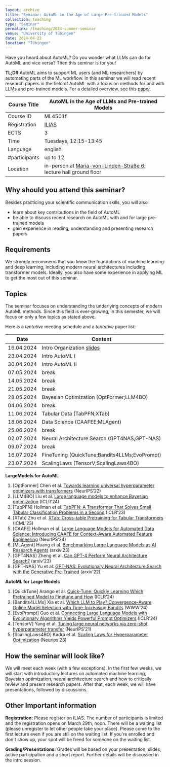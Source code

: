 ```yaml
---
layout: archive
title: "Seminar: AutoML in the Age of Large Pre-trained Models"
collection: teaching
type: "Seminar"
permalink: /teaching/2024-summer-seminar
venue: "University of Tübingen"
date: 2024-04-22
location: "Tübingen"
---
```


Have you heard about AutoML? Do you wonder what LLMs can do for AutoML and vice versa? Then this seminar is for you!

**TL;DR** AutoML aims to support ML users (and ML researchers) by 
automating parts of the ML workflow. In this seminar we will read recent
research papers in the field of AutoML with a focus on methods for and with LLMs 
and pre-trained models. For a detailed overview, see this [paper](https://arxiv.org/abs/2306.08107).


| Course Title | AutoML in the Age of LLMs and Pre-trained Models                                                                                                                                                                                    |
|--------------|-------------------------------------------------------------------------------------------------------------------------------------------------------------------------------------------------------------------------------------|
| Course ID    | ML4501f                                                                                                                                                                                                                             |
| Registration | [ILIAS](https://ovidius.uni-tuebingen.de/ilias3/goto.php?target=crs_4566638&client_id=pr02)                                                                                                                                         |
| ECTS         | 3                                                                                                                                                                                                                                   |
| Time         | Tuesdays, 12:15-13:45                                                                                                                                                                                                               |
| Language     | english                                                                                                                                                                                                                             |
| #participants | up to 12                                                                                                                                                                                                                            |
| Location     | in-person at [Maria-von-Linden-Straße 6](https://uni-tuebingen.de/einrichtungen/personalvertretungen-beratung-beauftragte/lageplaene/karte-c-sand-aussenbereiche-innenstadt/maria-von-linden-strasse-6/); lecture hall ground floor |

Why should you attend this seminar?
---
Besides practicing your scientific communication skills, you will also 
  * learn about key contributions in the field of AutoML
  * be able to discuss recent research on AutoML with and for large pre-trained models
  * gain experience in reading, understanding and presenting research papers 

Requirements
---
We strongly recommend that you know the foundations of machine learning and 
deep learning, including modern neural architectures including transformer models.
Ideally, you also have some experience in applying ML to get the most out of this seminar.

Topics
---
The seminar focuses on understanding the underlying concepts of modern
AutoML methods. Since this field is ever-growing, in this semester, 
we will focus on only a few topics as stated above.

Here is a *tentative* meeting schedule and a *tentative* paper list: 

| Date       | Content                                                                                         |
|------------|-------------------------------------------------------------------------------------------------|
| 16.04.2024 | Intro Organization [slides](https://keggensperger.github.io/files/2024_AutoMLSeminar_Intro.pdf) |
| 23.04.2024 | Intro AutoML I                                                                                  |
| 30.04.2024 | Intro AutoML II                                                                                 |
| 07.05.2024 | break                                                                                           |
| 14.05.2024 | break                                                                                           |
| 21.05.2024 | break                                                                                           |
| 28.05.2024 | Bayesian Optimization (OptFormer;LLM4BO)                                                        |
| 04.06.2024 | break                                                                                           |
| 11.06.2024 | Tabular Data (TabPFN;XTab)                                                                      |
| 18.06.2024 | Data Science (CAAFEE;MLAgent)                                                                   |
| 25.06.2024 | break                                                                                           |
| 02.07.2024 | Neural Architecture Search (GPT4NAS;GPT-NAS)                                                    |
| 09.07.2024 | break                                                                                           |
| 16.07.2024 | FineTuning (QuickTune;Bandits4LLMs;EvoPrompt)                                                   |
| 23.07.2024 | ScalingLaws (TensorV;ScalingLaws4BO)                                                            |


**LargeModels for AutoML**
1. [OptFormer] Chen et al. [Towards learning universal hyperparameter optimizers with transformers](https://papers.nips.cc/paper_files/paper/2022/hash/cf6501108fced72ee5c47e2151c4e153-Abstract-Conference.html) (NeurIPS’22)
2. [LLM4BO] Liu et al. [Large language models to enhance Bayesian optimization](https://openreview.net/forum?id=OOxotBmGol) (ICLR’24)
3. [TabPFN] Hollman et el. [TabPFN: A Transformer That Solves Small Tabular Classification Problems in a Second](https://openreview.net/forum?id=cp5PvcI6w8_) (ICLR’23)
4. [XTab] Zhu et al. [XTab: Cross-table Pretraining for Tabular Transformers](https://proceedings.mlr.press/v202/zhu23k.html) (ICML’23)
7. [CAAFE] Hollman et al. [Large Language Models for Automated Data Science: Introducing CAAFE for Context-Aware Automated Feature Engineering](https://proceedings.neurips.cc/paper_files/paper/2023/hash/8c2df4c35cdbee764ebb9e9d0acd5197-Abstract-Conference.html) (NeurIPS’24)
8. [MLAgent] Huang et al. [Benchmarking Large Language Models as AI Research Agents](https://arxiv.org/abs/2310.03302) (arxiv’23)
5. [GPT4NAS] Zheng et al. [Can GPT-4 Perform Neural Architecture Search?](https://arxiv.org/pdf/2304.10970.pdf) (arxiv’23)
6. [GPT-NAS] Yu et al. [GPT-NAS: Evolutionary Neural Architecture Search with the Generative Pre-Trained](https://arxiv.org/pdf/2305.05351.pdf) (arxiv’22)

**AutoML for Large Models**
1. [QuickTune] Arango et al. [Quick-Tune: Quickly Learning Which Pretrained Model to Finetune and How](https://openreview.net/forum?id=tqh1zdXIra) (ICLR’24)
2. [Bandits4LLMs] Xia et al. [Which LLM to Play? Convergence-Aware Online Model Selection with Time-Increasing Bandits](https://arxiv.org/pdf/2403.07213v1.pdf) (WWW’24)
2. [EvoPrompt] Guo et al. [Connecting Large Language Models with Evolutionary Algorithms Yields Powerful Prompt Optimizers](https://openreview.net/forum?id=ZG3RaNIsO8) (ICLR’24)
3. [TensorV] Yang et al. [Tuning large neural networks via zero-shot hyperparameter transfer](https://papers.nips.cc/paper/2021/hash/8df7c2e3c3c3be098ef7b382bd2c37ba-Abstract.html) (NeurIPS’21)
4. [ScalingLaws4BO] Kadra et al. [Scaling Laws for Hyperparameter Optimization](https://proceedings.neurips.cc/paper_files/paper/2023/file/945c781d7194ea81026148838af95af7-Paper-Conference.pdf) (Neurips’23)



How the seminar will look like?
---

We will meet each week (with a few exceptions). In the first few weeks, we will start with introductory lectures on automated machine learning, Bayesian optimization, neural architecture search and how to critically review and present research papers. After that, each week, we will have presentations, followed by discussions.

Other Important information
---

**Registration:** Please register on ILIAS. The number of participants is limited and the registration opens on March 29th, noon. 
There will be a waiting list (please unregister to let other people take your place). 
Please come to the first lecture even if you are still on the waiting list. If you're enrolled and don't show up, your spot will be freed for someone on the waiting list.

**Grading/Presentations:** Grades will be based on your presentation, slides, active participation and a short report. Further details will be discussed in the intro session.


 

